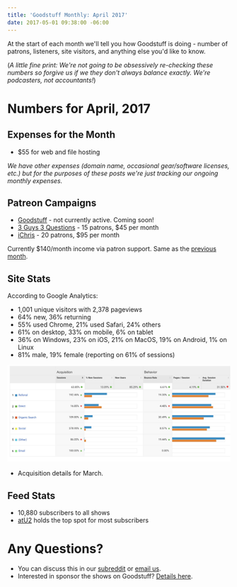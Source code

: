 ```yaml
---
title: 'Goodstuff Monthly: April 2017'
date: 2017-05-01 09:38:00 -06:00
---
```


At the start of each month we'll tell you how Goodstuff is doing - number of patrons, listeners, site visitors, and anything else you'd like to know.

(*A little fine print: We're not going to be obsessively re-checking these numbers so forgive us if we they don't always balance exactly. We're podcasters, not accountants!*)

# Numbers for April, 2017

## Expenses for the Month
* $55 for web and file hosting

*We have other expenses (domain name, occasional gear/software licenses, etc.) but for the purposes of these posts we're just tracking our ongoing monthly expenses.*

## Patreon Campaigns
* [Goodstuff](https://www.patreon.com/goodstuff) - not currently active. Coming soon!
* [3 Guys 3 Questions](https://www.patreon.com/3g3q) - 15 patrons, $45 per month
* [iChris](https://www.patreon.com/ichris) - 20 patrons, $95 per month

Currently $140/month income via patron support. Same as the [previous month](https://goodstuff.fm/2017/04/07/goodstuff-monthly-march-2017/).

## Site Stats
According to Google Analytics:
* 1,001 unique visitors with 2,378 pageviews
* 64% new, 36% returning
* 55% used Chrome, 21% used Safari, 24% others
* 61% on desktop, 33% on mobile, 6% on tablet
* 36% on Windows, 23% on iOS, 21% on MacOS, 19% on Android, 1% on Linux
* 81% male, 19% female (reporting on 61% of sessions)

![Goodstuff 2017-04 Stats.jpg](/uploads/Goodstuff%202017-04%20Stats.jpg)

* Acquisition details for March.

## Feed Stats
* 10,880 subscribers to all shows
* [atU2](/atu2/) holds the top spot for most subscribers

# Any Questions?

* You can discuss this in our [subreddit](#) or <a href="mailto:contact@goodstuff.fm">email us</a>.
* Interested in sponsor the shows on Goodstuff? [Details here](https://goodstuff.fm/advertise/).